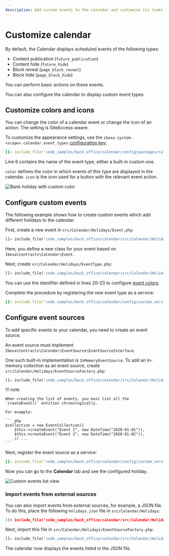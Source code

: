 ```yaml
---
description: Add custom events to the calendar and customize its looks.
---
```


# Customize calendar

By default, the Calendar displays scheduled events of the following types:

- Content publication (`future_publication`)
- Content hide (`future_hide`)
- Block reveal (`page_block_reveal`)
- Block hide (`page_block_hide`)

You can perform basic actions on these events.

You can also configure the calendar to display custom event types.

## Customize colors and icons

You can change the color of a calendar event or change the icon of an action.
The setting is SiteAccess-aware.

To customize the appearance settings, use the `ibexa.system.<scope>.calendar.event_types` [configuration key](configuration.md#configuration-files):

``` yaml hl_lines="6"
[[= include_file('code_samples/back_office/calendar/config/packages/calendar.yaml') =]]
```

Line 6 contains the name of the event type, either a built-in custom one.

`color` defines the color in which events of this type are displayed in the calendar.
`icon` is the icon used for a button with the relevant event action.

![Bank holiday with custom color](extending_calendar_view.png)

## Configure custom events

The following example shows how to create custom events which add different holidays to the calendar.

First, create a new event in `src/Calendar/Holidays/Event.php`:

``` php
[[= include_file('code_samples/back_office/calendar/src/Calendar/Holidays/Event.php') =]]
```

Here, you define a new class for your event based on `Ibexa\Contracts\Calendar\Event`.

Next, create `src/Calendar/Holidays/EventType.php`:

```php hl_lines="20-23"
[[= include_file('code_samples/back_office/calendar/src/Calendar/Holidays/EventType.php') =]]
```

You can use the identifier defined in lines 20-23 to configure [event colors](#customize-colors-and-icons).

Complete the procedure by registering the new event type as a service:

``` yaml
[[= include_file('code_samples/back_office/calendar/config/custom_services.yaml', 0, 6) =]]
```

## Configure event sources

To add specific events to your calendar, you need to create an event source.

An event source must implement `Ibexa\Contracts\Calendar\EventSource\EventSourceInterface`.

One such built-in implementation is `InMemoryEventSource`.
To add an in-memory collection as an event source, create `src/Calendar/Holidays/EventSourceFactory.php`:

```php
[[= include_file('code_samples/back_office/calendar/src/Calendar/Holidays/EventSourceFactory.php', 0, 23) =]][[= include_file('code_samples/back_office/calendar/src/Calendar/Holidays/EventSourceFactory.php', 29, 40) =]]
```

!!! note

    When creating the list of events, you must list all the `createEvent()` entities chronologically.
    
    For example:
    
    ``` php
    $collection = new EventCollection([
        $this->createEvent("Event 1", new DateTime("2020-01-01")),
        $this->createEvent("Event 2", new DateTime("2020-01-02")),
        // ...
    ```    

Next, register the event source as a service:

``` yaml
[[= include_file('code_samples/back_office/calendar/config/custom_services.yaml', 0, 1) =]][[= include_file('code_samples/back_office/calendar/config/custom_services.yaml', 7, 16) =]]
```

Now you can go to the **Calendar** tab and see the configured holiday.

![Custom events list view](extending_calendar_list_view.png)

### Import events from external sources

You can also import events from external sources, for example, a JSON file.
To do this, place the following `holidays.json` file in `src/Calendar/Holidays`:

``` json
[[= include_file('code_samples/back_office/calendar/src/Calendar/Holidays/holidays.json') =]]
```

Next, import this file in `src/Calendar/Holidays/EventSourceFactory.php`:

``` php hl_lines="6-9"
[[= include_file('code_samples/back_office/calendar/src/Calendar/Holidays/EventSourceFactory.php', 19, 33) =]]
```

The calendar now displays the events listed in the JSON file.
